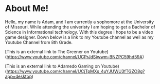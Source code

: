 # About Me!
Hello, my name is Adam, and I am currently a sophomore at the University of Missouri. While attending the univeristy I am hoping to get a Bachelor of Science in Informational technology. With this degree I hope to be a video game designer. Down below is a link to my Youtube channel as well as my Youtube Channel from 8th Grade.

[This is an external link to The Greener on Youtube) (https://www.youtube.com/channel/UCPrJdSiwwm-BNZPC59hd59A)

[This is an external link to Adamedo Gaming on Youtube) (https://www.youtube.com/channel/UCjTpMXs_4uYJUWU3fTGZO8g?app=desktop)
